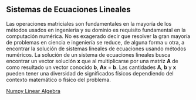 ## Sistemas de Ecuaciones Lineales

Las operaciones matriciales son fundamentales en la mayoría de los métodos usados en ingeniería y su dominio es requisito fundamental en la computación numérica. No es exagerado decir que resolver la gran mayoría de problemas en ciencia e ingeniería se reduce, de alguna forma u otra, a encontrar la solución de sistemas lineales de ecuaciones usando métodos numéricos. La solución de un sistema de ecuaciones lineales busca encontrar un vector solución **x** que al multiplicarse por una matriz **A** de como resultado un vector conocido **b**, **Ax** = **b**. Las cantidades **A**, **b** y **x** pueden tener una diversidad de significados físicos dependiendo del contexto matemático o físico del problema.  

[Numpy Linear Algebra](https://docs.scipy.org/doc/numpy/reference/routines.linalg.html)